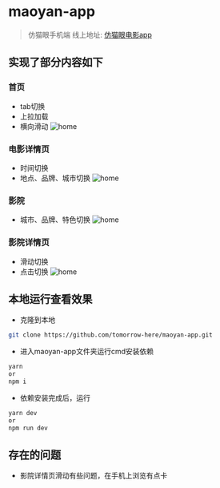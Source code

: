 # maoyan-app

> 仿猫眼手机端
> 线上地址: [仿猫眼电影app](http://maoyan.tomorrow-here.com)

## 实现了部分内容如下
### 首页
- tab切换
- 上拉加载
- 横向滑动
![home]('./static/imgs/home.gif')

### 电影详情页
- 时间切换
- 地点、品牌、城市切换
![home]('./static/imgs/movieDetail.gif')

### 影院
- 城市、品牌、特色切换
![home]('./static/imgs/film.gif')

### 影院详情页
- 滑动切换
- 点击切换
![home]('./static/imgs/filmDetail.gif')

## 本地运行查看效果
- 克隆到本地
```bash
git clone https://github.com/tomorrow-here/maoyan-app.git
```
- 进入maoyan-app文件夹运行cmd安装依赖
```bash
yarn
or
npm i
```
- 依赖安装完成后，运行
```bash
yarn dev
or
npm run dev
```
## 存在的问题
- 影院详情页滑动有些问题，在手机上浏览有点卡